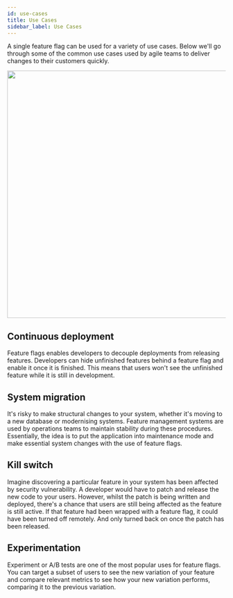 ```yaml
---
id: use-cases
title: Use Cases
sidebar_label: Use Cases
---
```


A single feature flag can be used for a variety of use cases. Below we'll go through some of the common use cases used by agile teams to deliver changes to their customers quickly.

<div align="center">
  <img width="570px" aria-label="Flagbase Economy" src="/assets/docs/intro/flagbase-economy.svg" />
</div>

## Continuous deployment

Feature flags enables developers to decouple deployments from releasing features. Developers can hide unfinished features behind a feature flag and enable it once it is finished. This means that users won't see the unfinished feature while it is still in development.

## System migration
It's risky to make structural changes to your system, whether it's moving to a new database or modernising systems. Feature management systems are used by operations teams to maintain stability during these procedures. Essentially, the idea is to put the application into maintenance mode and make essential system changes with the use of feature flags.

## Kill switch

Imagine discovering a particular feature in your system has been affected by security vulnerability. A developer would have to patch and release the new code to your users. However, whilst the patch is being written and deployed, there's a chance that users are still being affected as the feature is still active. If that feature had been wrapped with a feature flag, it could have been turned off remotely. And only turned back on once the patch has been released.

## Experimentation

Experiment or A/B tests are one of the most popular uses for feature flags. You can target a subset of users to see the new variation of your feature and compare relevant metrics to see how your new variation performs, comparing it to the previous variation.
